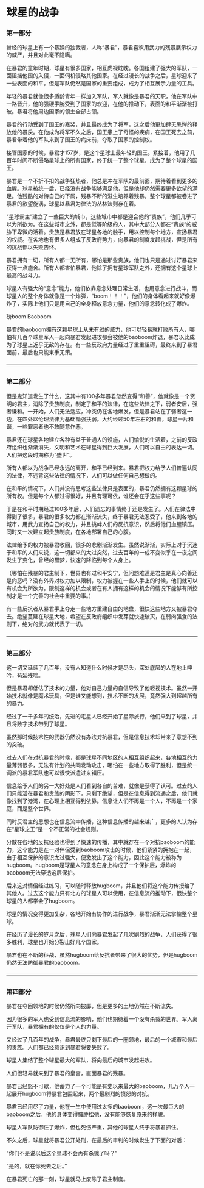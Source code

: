 # 球星的战争

### 第一部分

曾经的球星上有一个暴躁的独裁者，人称“暴君”，暴君喜欢用武力的残暴展示权力的威严，并且对此毫不隐瞒。

在暴君的童年时期，球星有很多国家，相互虎视眈眈。各国组建了强大的军队，一面阻挡他国的入侵，一面伺机侵略其他国家。在经过漫长的战争之后，星球迎来了一些表面的和平。但是军队仍然是国家的重要组成，成为了相互展示力量的工具。

年轻的暴君就像很多适龄青年一样加入军队，军人就像是暴君的天职，他在军队中一路晋升，他的强硬手腕受到了国家的欢迎，在他的推动下，表面的和平渐渐被打破。暴君将他周边国家的领土全部占领。

暴君的行动受到了国王的嘉奖，并且最终成为了将军，这之后他更加肆无忌惮的释放他的暴戾。在他成为将军不久之后，国王患上了奇怪的疾病，在国王死去之前，暴君带着他的军队来到了国王的病床前，夺取了国家的控制权。

接管国家的时候，暴君才157岁，是这个星球上最年轻的国王。紧接着，他用了几百年时间不断侵略星球上的所有国家，终于统一了整个球星，成为了整个球星的国王。

暴君是一个不折不扣的战争狂热者，他总是冲在军队的最前面，期待着看到更多的血腥。球星被统一后，已经没有战争能够满足他，但是他却仍然需要更多欲望的满足。他残酷的对待自己的下属，残暴不断的滋生培养着残暴，整个球星都被卷进了暴君的欲望旋涡，球星以暴君为律法的丛林法则存在着。

“星球霸主”建立了一些巨大的城市，这些城市中都是迎合他的“贵族”，他们几乎可以为所欲为。在这些城市之外，都是低等阶级的人，其中大部分人都在“贵族”的威胁下卑微的活着。贵族是暴君放在球星各地的触手，用以控制每个地方，宣扬暴君的权威。在各地也有很多人组成了反政府势力，向暴君的制度发起挑战，但是所有的挑战都以失败告终。

暴君拥有一切，所有人都一无所有，哪怕是那些贵族，他们也只是通过讨好暴君来获得一点施舍。所有人都害怕暴君，他除了拥有星球军队之外，还拥有这个星球上最高的战斗力。

球星人有强大的“意念”能力，他们依靠意念处理日常生活，也用意念进行战斗，而球星人的整个身体就像是一个炸弹，“boom！！！”，他们的身体看起来就好像爆炸了，实际上他们只是用自己的全身释放意念力量，他们的意念转化成了爆炸。

磅boom Baoboom

暴君的baoboom拥有这颗星球上从未有过的威力，他可以轻易就打败所有人，哪怕有几百个球星军人一起向暴君发起进攻都会被他的baoboom炸退，暴君以此成为了球星上近乎无敌的存在。有一些反政府力量经过了重重阻碍，最终来到了暴君面前，最后也只能束手无策。

————————————————————————————————————

### 第二部分

但是鬼知道发生了什么，这其中有100多年暴君忽然变得“和善”，他就像是一个贤明的君主，消除了贵族制度，制定了和平的法律，在这些法律之下，弱者安居，强者谦和。一开始，人们无法适应，冲突仍在各地爆发，但是暴君站在了弱者这一边，在四处以伦理法律为基础锄强扶弱。大约经过50年左右的和善，球星一片和谐，一些罪恶者也不敢随意作恶。

暴君还在球星各地建立各种有益于普通人的设施，人们愉悦的生活着，之前的反政府组织也渐渐消失，文明和艺术在球星得到巨大发展，人们可以自由的表达一切。人们把这段时期称为“盛世”。

所有人都以为战争已经永远的离开，和平已经到来。暴君把权力给予人们普遍认同的法律，不违背这些法律的情况下，人们可以做任何自己想做的。

在和平的情况下，人们并没有思考这些法律只是表面的，暴君仍然拥有这颗星球的所有权。但是每个人都过得很好，并且有理可依，谁还会在乎这些事呢？

于是在和平时期经过100多年后，人们遗忘的事情终于还是发生了。人们在律法中得到了很多，暴君的很多权力都在渐渐流失，终于暴君无法忍受了，他来到各地的城市，用武力宣扬自己的权力，并且挑衅人们的反抗意识，然后将他们血腥镇压。同时又一次建立起贵族制度，在各地部署自己的心腹。

法律给予的权力被暴君收回，很多的悲剧渐渐发生。虽然说渐渐，实际上对于沉迷于和平的人们来说，这一切都来的太过突然，过去百年的一成不变似乎在一夜之间发生了变化，曾经的噩梦，快速的降临到每个人身上。

（哪怕在残暴的君主制下，世界也有过和平安宁，但问题难道是君主是真心向善还是向恶吗？没有外界对权力加以限制，权力被握在一些人手上的时候，他们就可以有机会为所欲为。限制这样的机会或者在有人拥有这样的机会的情况下能够有所控制才是一个完善的社会中重要的事。）

有一些反抗者从暴君手上夺走一些地方重建自由的地盘，很快这些地方又被暴君夺去。绝望蔓延在球星大地，希望在反政府组织中发芽就快速破灭，在弱肉强食的法则下，绝对的武力就代表了一切。

————————————————————————————————————

### 第三部分

这一切又延续了几百年，没有人知道什么时候才是尽头，深处底层的人在地上呻吟，苟延残喘。

但是暴君却低估了技术的力量，他对自己力量的自信导致了他轻视技术。虽然一开始技术就像是魔术玩具，但是谁又能想到，技术不断的发展，竟然强大到超越所有的暴力。

经过了一千多年的统治，先进的宅星人已经开始了星际旅行，他们来到了球星，并且将数字技术带到了球星。

虽然那时候技术性的武器仍然没有办法对抗暴君，但是信息技术却带来了意想不到的突破。

过去人们在对抗暴君的时候，都是球星不同地区的人相互组织起来，各地相互的力量薄弱很多，无法有计划的共同发动攻击，哪怕在一些地方取得了胜利，但是统一调派的暴君军队也可以很快派遣过来镇压。

信息给予人们的另一大好处是人们看到各自的苦难，就像是获得了认可。过去的人们只能活在暴君和贵族的阴影下，只剩下绝望，但是在信息得到流通之后，他们就像找到了港湾，在心理上相互得到依靠。信息让人们不再是一个人，不再是一个家庭，而是整个世界。

同时反君主的思想也在信息流中传播，这种信息传播的越来越广，更多的人认为存在“星球之王”是一个不正常的社会规则。

分散在各地的反抗经验也得到了快速的传播，其中就存在一个对抗baoboom的能力，这个能力是在一对伴侣受到baoboom攻击的时候，他们紧紧的拥抱在一起，由于相互保护的意识太过强大，便激发出了这个能力，因此这个能力被称为hugboom。hugboom是球星人的意念在身上构成了一个保护层，爆炸的baoboom无法穿透这层保护。

后来这对情侣经过练习，可以随时释放hugboom，并且他们将这个能力传授给了其他人。过去这个能力只有北方的球星人可以使用，在信息流的推动下，很快整个球星的人都学会了hugboom。

球星的情况变得更加复杂，各地开始有协作的进行战争，暴君渐渐无法掌控整个星球。

在经历了漫长的岁月之后，球星人们向暴君发起了几次剧烈的战争，人们获得了很多胜利，球星也开始分裂出好几个国家。

暴君也在不断的征战，虽然hugboom给反抗者带来了很大的优势，但是hugboom仍然无法防御暴君的baoboom。

————————————————————————————————————

### 第四部分

暴君在夺回领地的时候仍然所向披靡，但是更多的土地仍然在不断流失。

因为很多的军人也受到信息流的影响，他们也期待着一个没有杀戮的世界。军人离开军队，暴君拥有的仅仅是个人的力量。

又经过了几百年的战争，暴君最终只剩下最后的一圈领地，最后的一个城市和最后的贵族。人们都已经意识到暴君将要失败了。

球星人集结了整个球星最大的军队，将向最后的城市发起进攻。

人们很轻易就来到了暴君的皇宫，直面暴君的残暴。

暴君已经怒不可歇，他蓄力了一个可能是有史以来最大的baoboom，几万个人一起展开hugboom将暴君包围起来，两个最剧烈的愤怒的对抗。

暴君已经用尽了力量，他在一生中使用过太多的baoboom，这一次最巨大的baoboom之后，他的身体变得臃肿松弛，没有能够恢复原来的样貌。

球星人军队防御住了爆炸，但也死伤严重，其他的球星人终于将暴君抓住。

不久之后，球星就将暴君公开处刑，在最后的审判的时候发生了下面的对话：

“你们不是说以后这个星球不会再有杀戮了吗？”

“是的，就在你死去之后。”

在暴君死亡的那一刻，球星就马上废除了君主制度。
